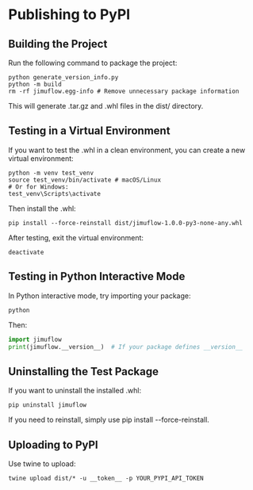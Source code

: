 # Publishing to PyPI

## Building the Project

Run the following command to package the project:
```shell
python generate_version_info.py
python -m build
rm -rf jimuflow.egg-info # Remove unnecessary package information
```
This will generate .tar.gz and .whl files in the dist/ directory.

## Testing in a Virtual Environment

If you want to test the .whl in a clean environment, you can create a new virtual environment:
```shell
python -m venv test_venv
source test_venv/bin/activate # macOS/Linux
# Or for Windows:
test_venv\Scripts\activate
```

Then install the .whl:
```shell
pip install --force-reinstall dist/jimuflow-1.0.0-py3-none-any.whl
```

After testing, exit the virtual environment:
```shell
deactivate
```

## Testing in Python Interactive Mode

In Python interactive mode, try importing your package:
```shell
python
```

Then:
```python
import jimuflow
print(jimuflow.__version__)  # If your package defines __version__
```

## Uninstalling the Test Package

If you want to uninstall the installed .whl:
```shell
pip uninstall jimuflow
```
If you need to reinstall, simply use pip install --force-reinstall.

## Uploading to PyPI

Use twine to upload:
```shell
twine upload dist/* -u __token__ -p YOUR_PYPI_API_TOKEN
```
